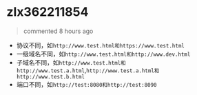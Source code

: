 
# zlx362211854 
 > commented 8 hours ago 

* 协议不同，如`http://www.test.html和https://www.test.html`
* 一级域名不同，如`http://www.test.html和http://www.dev.html`
* 子域名不同，如`http://www.test.html和http://www.test.a.html`,`http://www.test.a.html和http://www.test.b.html`
* 端口不同，如`http://test:8080和http://test:8090`
